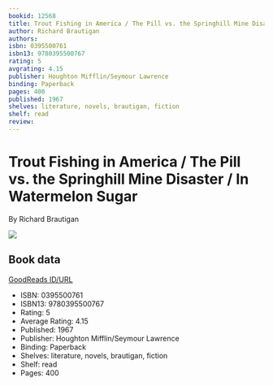 ```yaml
---
bookid: 12568
title: Trout Fishing in America / The Pill vs. the Springhill Mine Disaster / In Watermelon Sugar
author: Richard Brautigan
authors: 
isbn: 0395500761
isbn13: 9780395500767
rating: 5
avgrating: 4.15
publisher: Houghton Mifflin/Seymour Lawrence
binding: Paperback
pages: 400
published: 1967
shelves: literature, novels, brautigan, fiction
shelf: read
review: 
---
```


# Trout Fishing in America / The Pill vs. the Springhill Mine Disaster / In Watermelon Sugar

By Richard Brautigan

![](https://i.gr-assets.com/images/S/compressed.photo.goodreads.com/books/1399136422l/12568.jpg)

## Book data

[GoodReads ID/URL](https://www.goodreads.com/book/show/12568)

- ISBN: 0395500761
- ISBN13: 9780395500767
- Rating: 5
- Average Rating: 4.15
- Published: 1967
- Publisher: Houghton Mifflin/Seymour Lawrence
- Binding: Paperback
- Shelves: literature, novels, brautigan, fiction
- Shelf: read
- Pages: 400

